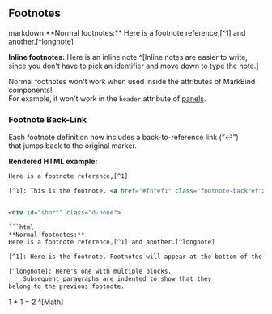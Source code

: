 ## Footnotes

<div id="main-example-markbind">

<include src="codeAndOutput.md" boilerplate >
<variable name="highlightStyle">markdown</variable>
<variable name="code">
**Normal footnotes:**
Here is a footnote reference,[^1] and another.[^longnote]

[^1]: Here is the footnote. Footnotes will appear at the bottom of the page.

[^longnote]: Here's one with multiple blocks.

    Subsequent paragraphs are indented to show that they
belong to the previous footnote.


**Inline footnotes:**
Here is an inline note.^[Inline notes are easier to write, since
you don't have to pick an identifier and move down to type the
note.]

</variable>
</include>
</div>

<box type="warning">

Normal footnotes won't work when used inside the attributes of MarkBind components!
<br>
For example, it won't work in the `header` attribute of [panels](../components/presentation.html#panels).
</box>

### Footnote Back-Link

Each footnote definition now includes a back-to-reference link (“↩”)  
that jumps back to the original marker.

**Rendered HTML example:**

```html
Here is a footnote reference,[^1]

[^1]: This is the footnote. <a href="#fnref1" class="footnote-backref">↩</a>


<div id="short" class="d-none">

```html
**Normal footnotes:**
Here is a footnote reference,[^1] and another.[^longnote]

[^1]: Here is the footnote. Footnotes will appear at the bottom of the page.

[^longnote]: Here's one with multiple blocks.
    Subsequent paragraphs are indented to show that they
belong to the previous footnote.
```
</div>
<div id="examples" class="d-none">

1 + 1 = 2 ^[Math]
</div>
